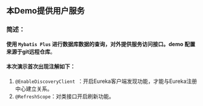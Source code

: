## 本Demo提供用户服务

### 简述：

**使用 `Mybatis Plus` 进行数据库数据的查询，对外提供服务访问接口。demo 配置来源于git远程仓库**。

#### 本次演示首次出现注解如下：

1. `@EnableDiscoveryClient `：开启Eureka客户端发现功能，才能与Eureka注册中心建立关系。
2. `@RefreshScope`：对类接口开启刷新功能。